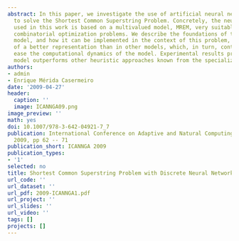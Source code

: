 ```yaml
---
abstract: In this paper, we investigate the use of artificial neural networks in order
  to solve the Shortest Common Superstring Problem. Concretely, the neural network
  used in this work is based on a multivalued model, MREM, very suitable for solving
  combinatorial optimization problems. We describe the foundations of this neural
  model, and how it can be implemented in the context of this problem, by taking advantage
  of a better representation than in other models, which, in turn, contributes to
  ease the computational dynamics of the model. Experimental results prove that our
  model outperforms other heuristic approaches known from the specialized literature.
authors:
- admin
- Enrique Mérida Casermeiro
date: '2009-04-27'
header:
  caption: ''
  image: ICANNGA09.png
image_preview: ''
math: yes
doi: 10.1007/978-3-642-04921-7_7
publication: International Conference on Adaptive and Natural Computing Algorithms
  2009, pp 62 -- 71
publication_short: ICANNGA 2009
publication_types: 
- '1'
selected: no
title: Shortest Common Superstring Problem with Discrete Neural Networks
url_code: ''
url_dataset: ''
url_pdf: 2009-ICANNGA1.pdf
url_project: ''
url_slides: ''
url_video: ''
tags: []
projects: []
---
```

